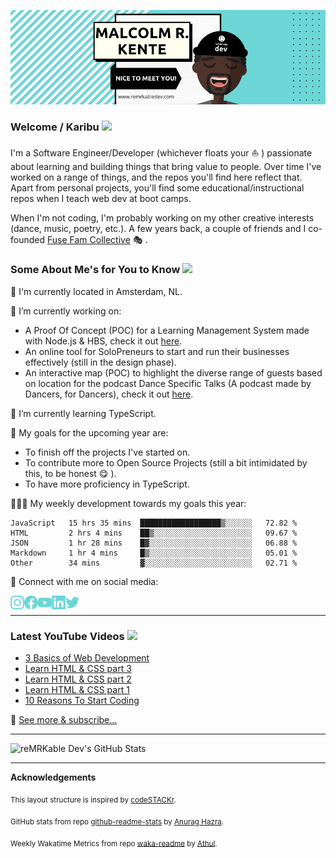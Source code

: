 ![cover](readme-banner.png)

### Welcome / Karibu <a href="https://www.remrkabledev.com/"><img src="https://media.giphy.com/media/hvRJCLFzcasrR4ia7z/giphy.gif" width="25px"></a>
I'm a Software Engineer/Developer (whichever floats your ⛵ ) passionate about learning and building things that bring value to people. Over time I've worked on a range of things, and the repos you'll find here reflect that. Apart from personal projects, you'll find some educational/instructional repos when I teach web dev at boot camps.

When I'm not coding, I'm probably working on my other creative interests (dance, music, poetry, etc.). A few years back, a couple of friends and I co-founded [Fuse Fam Collective](https://www.fusefam.com/) 🎭 .

### Some About Me's for You to Know <a href="https://github.com/reMRKableDev/"><img src="https://media.giphy.com/media/KJpeo4drhc1WJnEQBr/giphy.gif" width="50px"></a>

📍 I'm currently located in Amsterdam, NL.

🔭 I’m currently working on:
 - A Proof Of Concept (POC) for a Learning Management System made with Node.js & HBS, check it out [here](https://github.com/reMRKableDev/OnLearn).
 - An online tool for SoloPreneurs to start and run their businesses effectively (still in the design phase).
 - An interactive map (POC) to highlight the diverse range of guests based on location for the podcast Dance Specific Talks (A podcast made by Dancers, for Dancers), check it out [here](https://github.com/reMRKableDev/dance-specific-talks).

🌱 I’m currently learning TypeScript.

🥅  My goals for the upcoming year are: 
 - To finish off the projects I've started on.
 - To contribute more to Open Source Projects (still a bit intimidated by this, to be honest 😋 ).
 - To have more proficiency in TypeScript.
 
🧑🏾‍💻 My weekly development towards my goals this year: 
 <!--START_SECTION:waka-->
```text
JavaScript   15 hrs 35 mins  ██████████████████▒░░░░░░   72.82 % 
HTML         2 hrs 4 mins    ██▒░░░░░░░░░░░░░░░░░░░░░░   09.67 % 
JSON         1 hr 28 mins    █▓░░░░░░░░░░░░░░░░░░░░░░░   06.88 % 
Markdown     1 hr 4 mins     █▒░░░░░░░░░░░░░░░░░░░░░░░   05.01 % 
Other        34 mins         ▓░░░░░░░░░░░░░░░░░░░░░░░░   02.71 % 
```
<!--END_SECTION:waka-->

🤝  Connect with me on social media:

[<img align="left" alt="reMRKable Dev Instagram" width="22px" src="https://github.com/reMRKableDev/reMRKableDev/blob/main/instagram.svg" />](https://www.instagram.com/remrkabledev/)
[<img align="left" alt="reMRKable Dev Instagram" width="22px" src="https://github.com/reMRKableDev/reMRKableDev/blob/main/facebook.svg" />](https://www.facebook.com/remrkabledev)
[<img align="left" alt="reMRKable Dev Instagram" width="22px" src="https://github.com/reMRKableDev/reMRKableDev/blob/main/youtube.svg" />](https://www.youtube.com/channel/UCI1Z9YtIaqgffwgxnhyOlEg)
[<img align="left" alt="reMRKable Dev Instagram" width="22px" src="https://github.com/reMRKableDev/reMRKableDev/blob/main/linkedin.svg" />](https://www.linkedin.com/in/malcolmkente/)
[<img align="left" alt="reMRKable Dev Instagram" width="22px" src="https://github.com/reMRKableDev/reMRKableDev/blob/main/twitter.svg" />](https://twitter.com/remrkabledev)

<br />

---
### Latest YouTube Videos <a href="https://www.youtube.com/channel/UCI1Z9YtIaqgffwgxnhyOlEg"><img src="https://media.giphy.com/media/XFoo2uHl91sLld9m1H/giphy.gif" width="100px"></a>
<!-- YOUTUBE:START -->
- [3 Basics of Web Development](https://www.youtube.com/watch?v=uYDoitJkcmM)
- [Learn HTML & CSS part 3](https://www.youtube.com/watch?v=7JQd_xxX3ro)
- [Learn HTML & CSS part 2](https://www.youtube.com/watch?v=BN0S3Tv7OnI)
- [Learn HTML & CSS part 1](https://www.youtube.com/watch?v=mdcGxKY5nDo)
- [10 Reasons To Start Coding](https://www.youtube.com/watch?v=ejAMWoP8CDc)
<!-- YOUTUBE:END -->

🔔  [See more & subscribe...](https://www.youtube.com/channel/UCI1Z9YtIaqgffwgxnhyOlEg)


---
<img alt="reMRKable Dev's GitHub Stats" src="https://github-readme-stats.codestackr.vercel.app/api?username=reMRKableDev&show_icons=true&hide_border=true" />

---
**Acknowledgements**

<sub>This layout structure is inspired by [codeSTACKr](https://github.com/codeSTACKr/codeSTACKr).</sub>

<sub>GitHub stats from repo [github-readme-stats](https://github.com/anuraghazra/github-readme-stats) by [Anurag Hazra](https://github.com/anuraghazra).</sub>

<sub>Weekly Wakatime Metrics from repo [waka-readme](https://github.com/athul/waka-readme) by [Athul](https://github.com/athul).</sub>

<!--
**reMRKableDev/reMRKableDev** is a ✨ _special_ ✨ repository because its `README.md` (this file) appears on your GitHub profile.

Here are some ideas to get you started:

- 🔭 I’m currently working on ...
- 🌱 I’m currently learning ...
- 👯 I’m looking to collaborate on ...
- 🤔 I’m looking for help with ...
- 💬 Ask me about ...
- 📫 How to reach me: ...
- 😄 Pronouns: ...
- ⚡ Fun fact: ...
-->
